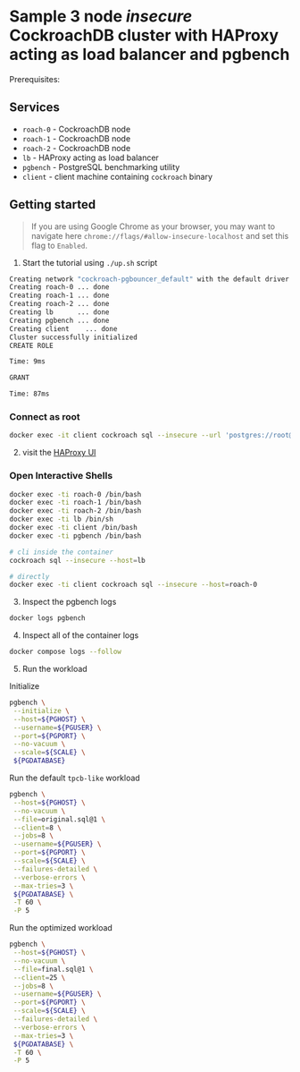 # Sample 3 node *insecure* CockroachDB cluster with HAProxy acting as load balancer and pgbench

Prerequisites:

## Services
* `roach-0` - CockroachDB node
* `roach-1` - CockroachDB node
* `roach-2` - CockroachDB node
* `lb` - HAProxy acting as load balancer
* `pgbench` - PostgreSQL benchmarking utility
* `client` - client machine containing `cockroach` binary

## Getting started
>If you are using Google Chrome as your browser, you may want to navigate here `chrome://flags/#allow-insecure-localhost` and set this flag to `Enabled`.

1. Start the tutorial using `./up.sh` script

```bash
Creating network "cockroach-pgbouncer_default" with the default driver
Creating roach-0 ... done
Creating roach-1 ... done
Creating roach-2 ... done
Creating lb      ... done
Creating pgbench ... done
Creating client    ... done
Cluster successfully initialized
CREATE ROLE

Time: 9ms

GRANT

Time: 87ms
```

### Connect as root

```bash
docker exec -it client cockroach sql --insecure --url 'postgres://root@lb:26257/defaultdb&sslmode=disable'
```

2. visit the [HAProxy UI](http://localhost:8081)

### Open Interactive Shells
```bash
docker exec -ti roach-0 /bin/bash
docker exec -ti roach-1 /bin/bash
docker exec -ti roach-2 /bin/bash
docker exec -ti lb /bin/sh
docker exec -ti client /bin/bash
docker exec -ti pgbench /bin/bash

# cli inside the container
cockroach sql --insecure --host=lb

# directly
docker exec -ti client cockroach sql --insecure --host=roach-0
```

3. Inspect the pgbench logs

```bash
docker logs pgbench
```

4. Inspect all of the container logs

```bash
docker compose logs --follow
```

5. Run the workload

Initialize

```bash
pgbench \
 --initialize \
 --host=${PGHOST} \
 --username=${PGUSER} \
 --port=${PGPORT} \
 --no-vacuum \
 --scale=${SCALE} \
 ${PGDATABASE}
```

Run the default `tpcb-like` workload

```bash
pgbench \
 --host=${PGHOST} \
 --no-vacuum \
 --file=original.sql@1 \
 --client=8 \
 --jobs=8 \
 --username=${PGUSER} \
 --port=${PGPORT} \
 --scale=${SCALE} \
 --failures-detailed \
 --verbose-errors \
 --max-tries=3 \
 ${PGDATABASE} \
 -T 60 \
 -P 5
```

Run the optimized workload

```bash
pgbench \
 --host=${PGHOST} \
 --no-vacuum \
 --file=final.sql@1 \
 --client=25 \
 --jobs=8 \
 --username=${PGUSER} \
 --port=${PGPORT} \
 --scale=${SCALE} \
 --failures-detailed \
 --verbose-errors \
 --max-tries=3 \
 ${PGDATABASE} \
 -T 60 \
 -P 5
```

